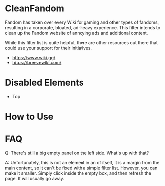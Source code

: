 # CleanFandom
Fandom has taken over every Wiki for gaming and other types of fandoms, resulting in a corporate, bloated, ad-heavy experience. This filter intends to clean up the Fandom website of annoying ads and additional content.

While this filter list is quite helpful, there are other resources out there that could use your support for their initiatives.

* https://www.wiki.gg/
* https://breezewiki.com/

# Disabled Elements
* Top

# How to Use

# FAQ
Q: There's still a big empty panel on the left side. What's up with that?

A: Unfortunately, this is not an element in an of itself, it is a margin from the main content, so it can't be fixed with a simple filter list. However, you can make it smaller. Simply click inside the empty box, and then refresh the page. It will usually go away.
